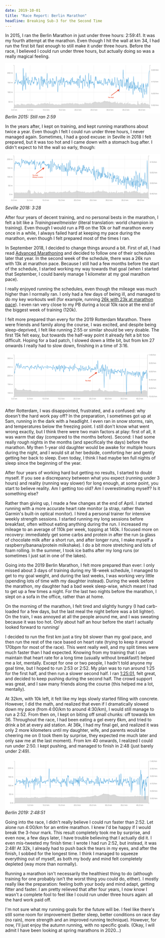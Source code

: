 ```yaml
---
date: 2019-10-01
title: "Race Report: Berlin Marathon"
headline: Breaking Sub-3 for the Second Time
---
```


In 2015, I ran the Berlin Marathon in just under three hours: 2:59:41. It was my fourth attempt at the marathon. Even though I hit the wall at km 34, I had run the first bit fast enough to still make it under three hours. Before the race, I believed I could run under three hours, but actually doing so was a really magical feeling.

![](/static/images/berlin2015.png)
*Berlin 2015: Still ran 2:59*


In the years after, I kept on training, and kept running marathons about twice a year. Even though I felt I could run under three hours, I never managed again. Sometimes, I had a good excuse: in Seville in 2018 I felt prepared, but it was too hot and I came down with a stomach bug after. I didn't expect to hit the wall so early, though:

![](/static/images/seville2018.png)  
*Seville 2018: 3:28*

After four years of decent training, and no personal bests in the marathon, I felt a bit like a *Trainingsweltmeister* (literal translation: world champion in training). Even though I would run a PB on the 10k or half marathon every once in a while, I always failed hard at keeping my pace during the marathon, even though I felt prepared most of the times I ran.

In September 2018, I decided to change things around a bit. First of all, I had read [Advanced Marathoning](https://www.goodreads.com/book/show/363482.Advanced_Marathoning) and decided to follow one of their schedules later that year. In the second week of the schedule, there was a 26k run with 13k at marathon pace. Because I still had a few months before the start of the schedule, I started working my way towards that goal (when I started that September, I could barely manage 1 kilometer at my goal marathon pace).

I really enjoyed running the schedules, even though the mileage was much higher than I normally ran. I only had a few days of being ill, and managed to do my key workouts well (for example, running [26k with 23k at marathon pace](https://www.strava.com/activities/2187511089)). I even ran very close to my PB during a local 10k race at the end of the biggest week of training (120k).

I felt more prepared than every for the 2019 Rotterdam Marathon. There were friends and family along the course, I was excited, and despite being sleep-deprived, I felt like running 2:55 or similar should be very doable. The first 15k felt easy, but towards the half-way point it already felt a bit too difficult. Hoping for a bad patch, I slowed down a little bit, but from km 27 onwards I really had to slow down, finishing in a time of 3:16.

![](/static/images/rotterdam2019.png)  

After Rotterdam, I was disappointed, frustrated, and a confused: why doesn't the hard work pay off? In the preparation, I sometimes got up at 5am, running in the dark with a headlight. I even ran in snow storms, rain, and temperatures below the freezing point.  I still don't know what went wrong exactly, but I think there were two main factors at play: first of all, it was warm that day (compared to the months before). Second: I had some really rough nights in the months (and specificaly the days) before the marathon. My then 1-year old daughter would be awake for multiple hours during the night, and I would sit at her bedside, comforting her and gently getting her back to sleep. Even today, I think I had maybe ten full nights of sleep since the beginning of the year.

After four years of working hard but getting no results, I started to doubt myself. If you see a discrepancy between what you expect (running under 3 hours) and reality (running way slower) for long enough, at some point, you start to believe reality. Am I getting too old? Am I overestimating myself? Is it something else?

Rather than giving up, I made a few changes at the end of April. I started running with a more accurate heart rate monitor (a strap, rather than Garmin's built-in optical monitor). I hired a personal trainer for intensive weekly strength sessions. I started running my long sessions before breakfast, often without eating anything during the run. I increased my mileage to an average of 110k per week, topping at 140k. I focused more on recovery: immediately get some carbs and protein in after the run (a glass of chocolate milk after a short run, and after longer runs, I make myself a raspberry/banana/protein milkshake). I do a bit more stretching and lots of foam rolling. In the summer, I took ice baths after my long runs (or sometimes I just sat in one of the lakes).

Going into the 2019 Berlin Marathon, I felt more prepared than ever: I only missed about 3 days of training during my 18-week schedule, I managed to get to my goal weight, and during the last weeks, I was working very little (spending lots of time with my daughter instead). During the week before the marathon, my daughter had a bad week sleep-wise, which meant I had to get up a few times a night. For the last two nights before the marathon, I slept on a sofa in the office, rather than at home. 

On the morning of the marathon, I felt tired and slightly hungry (I had carb-loaded for a few days, but the last meal the night before was a bit lighter). On the train, I was annoyed at all the people around me, and I was sweating because it was too hot. Only about half an hour before the start I actually looked forward to running/

I decided to run the first km just a tiny bit slower than my goal pace, and then run the rest of the race based on heart rate (trying to keep it around 170bpm for most of the race). This went really well, and my split times were much faster than I had expected. Knowing from my training that I can maintain that heart rate for a long time (usually without breakfast!) helped me a lot, mentally. Except for one or two people, I hadn't told anyone my goal time, but I hoped to run 2:53 or 2:52. My plan was to run around 1:25 for the first half, and then run a slower second half. I ran [1:25:01](https://berlin.r.mikatiming.com/2019/?content=detail&fpid=search&pid=search&idp=99999905C9AF82000049A6FD&lang=EN&event=MAL&search%5Bname%5D=eidhof&search_event=MAL), felt great, and decided to keep pushing during the second half. The crowd support was great, and I saw many friends along the course (this helped me a lot, mentally).

At 32km, with 10k left, it felt like my legs slowly started filling with concrete. However, I did the math, and realized that even if I dramatically slowed down my pace (from 4:00/km to around 4:30/km), I would still manage to run a 2:52. From then on, I kept on biting off small chunks: off towards km 36. Throughout the race, I had been eating a gel every 6km, and tried to drink a bit at every aid station. At 36k, I had my final gel, and realized it was only 2 more kilometers until my daughter, wife, and parents would be cheering me on (I took them by surprise, they expected me much later and only saw me at the last moment). From km 40 onwards, I realized I could run under 2:50. I kept pushing, and managed to finish in 2:48 (just barely under 2:49). 

![](/static/images/berlin2019.png)  
*Berlin 2019: 2:48:51*

Going into the race, I didn't really believe I could run faster than 2:52. Let alone run 4:00/km for an entire marathon. I knew I'd be happy if I would break the 3-hour mark. This result completely took me by surprise, and even now, a few days later, I have trouble believing that I actually did it. I even mis-tweeted my finish time: I wrote I had run 2:52, but instead, it was 2:48!  At 32k, I already had to push back the tears in my eyes, and after the finish, I sobbed for the longest time. I think I managed to squeeze everything out of myself, as both my body and mind felt completely depleted (way more than normally).

Running a marathon isn't necessarily the healthiest thing to do (although training for one probably isn't the worst thing you could do, either). I mostly really like the preparation: feeling both your body and mind adapt, getting fitter and faster. I am pretty relieved that after four years, I now know I wasn't a complete fool to feel like I could run under three hours again: all the hard work paid off.

I'm not sure what my running goals for the future will be. I feel like there's still some room for improvement (better sleep, better conditions on race day (no rain), more strength and an improved running technique). However, for now, I'll just enjoy the autumn running, with no specific goals. (Okay, I will admit I have been looking at spring marathons in 2020...)
